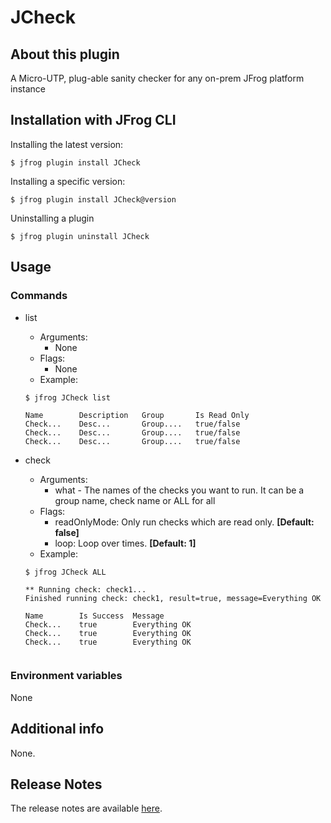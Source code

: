 # JCheck

## About this plugin
A Micro-UTP, plug-able sanity checker for any on-prem JFrog platform instance

## Installation with JFrog CLI
Installing the latest version:

`$ jfrog plugin install JCheck`

Installing a specific version:

`$ jfrog plugin install JCheck@version`

Uninstalling a plugin

`$ jfrog plugin uninstall JCheck`

## Usage
### Commands
* list
    - Arguments:
        - None
    - Flags:
        - None
    - Example:
    ```
  $ jfrog JCheck list

  Name        Description   Group       Is Read Only
  Check...    Desc...       Group....   true/false  
  Check...    Desc...       Group....   true/false  
  Check...    Desc...       Group....   true/false  

  ```

* check
    - Arguments:
        - what - The names of the checks you want to run. It can be a group name, check name or ALL for all
    - Flags:
        - readOnlyMode: Only run checks which are read only. **[Default: false]**
        - loop: Loop over times. **[Default: 1]**
    - Example:
    ```
  $ jfrog JCheck ALL
  
    ** Running check: check1...
    Finished running check: check1, result=true, message=Everything OK

    Name        Is Success  Message
    Check...    true        Everything OK
    Check...    true        Everything OK
    Check...    true        Everything OK
     
  ```

### Environment variables
None

## Additional info
None.

## Release Notes
The release notes are available [here](RELEASE.md).
